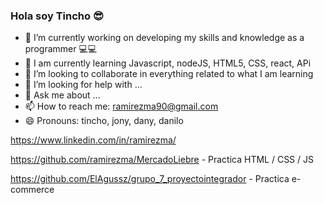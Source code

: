 ### Hola soy Tincho 😎

- 🔭 I’m currently working on developing my skills and knowledge as a programmer 💻💻
- 🌱 I am currently learning Javascript, nodeJS, HTML5, CSS, react, APi
- 👯 I’m looking to collaborate in everything related to what I am learning
- 🤔 I’m looking for help with ...
- 💬 Ask me about ...
- 📫 How to reach me: ramirezma90@gmail.com
- 😄 Pronouns: tincho, jony, dany, danilo

https://www.linkedin.com/in/ramirezma/

https://github.com/ramirezma/MercadoLiebre - Practica HTML / CSS / JS

https://github.com/ElAgussz/grupo_7_proyectointegrador - Practica e-commerce
